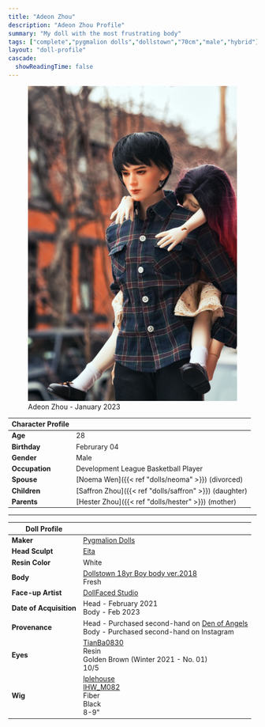 ```yaml
---
title: "Adeon Zhou"
description: "Adeon Zhou Profile"
summary: "My doll with the most frustrating body"
tags: ["complete","pygmalion dolls","dollstown","70cm","male","hybrid"]
layout: "doll-profile"
cascade:
  showReadingTime: false
---
```


<div class="flex gap-4 flex-row flex-wrap">
  <div><figure><img src="adeon-carrying-saffron.png" class="doll-profile-img" alt="A male doll with black hair in a plaid button up shirt carrying a sleeping child doll with red and black hair on his back" width="500"><figcaption>Adeon Zhou - January 2023</figcaption></figure> </div>
  <div>

| Character Profile | |
| ----- | ---|
| **Age** | 28 |
| **Birthday** | Februrary 04 |
| **Gender** | Male |
| **Occupation** | Development League Basketball Player |
| **Spouse** | [Noema Wen]({{< ref "dolls/neoma" >}}) (divorced) |
| **Children** | [Saffron Zhou]({{< ref "dolls/saffron" >}}) (daughter) |
| **Parents** | [Hester Zhou]({{< ref "dolls/hester" >}}) (mother) |

---

| Doll Profile | |
| ----- | ---|
| **Maker** | [Pygmalion Dolls](https://pygmaliondolls.com/) |
| **Head Sculpt** | [Eita](https://pygmaliondolls.com/product/eitahead/144/?cate_no=25&display_group=1) |
| **Resin Color** | White |
| **Body** | [Dollstown 18yr Boy body ver.2018](https://dollstown.com/product/18yr-boy-body-ver2018/10/category/24/display/1/)<br> Fresh |
| **Face-up Artist** | [DollFaced Studio](https://www.instagram.com/dollfacedstudio/) |
| **Date of Acquisition** | Head - February 2021 <br> Body - Feb 2023 |
| **Provenance** | Head - Purchased second-hand on [Den of Angels](https://denofangels.com) <br> Body - Purchased second-hand on Instagram |
| **Eyes** | [TianBa0830](https://www.instagram.com/tianba0830/) <br> Resin <br> Golden Brown (Winter 2021 - No. 01) <br> 10/5 |
| **Wig** | [Iplehouse](https://iplehouse.com/home/?page_no=en_index&nhn1=en) <br> [IHW_M082](https://iplehouse.com/home/shop/item.php?it_id=1806185513&nhn1=en) <br> Fiber <br> Black <br> 8-9" |

  </div>
</div>